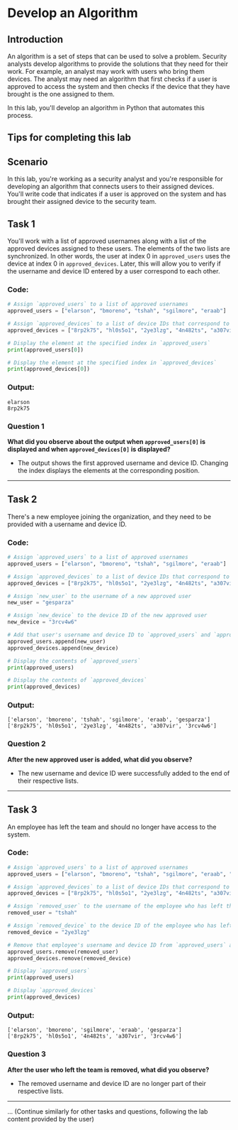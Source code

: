# Develop an Algorithm

## Introduction
An algorithm is a set of steps that can be used to solve a problem. Security analysts develop algorithms to provide the solutions that they need for their work. For example, an analyst may work with users who bring them devices. The analyst may need an algorithm that first checks if a user is approved to access the system and then checks if the device that they have brought is the one assigned to them.

In this lab, you'll develop an algorithm in Python that automates this process.

## Tips for completing this lab

## Scenario
In this lab, you're working as a security analyst and you're responsible for developing an algorithm that connects users to their assigned devices. You'll write code that indicates if a user is approved on the system and has brought their assigned device to the security team.

## Task 1
You'll work with a list of approved usernames along with a list of the approved devices assigned to these users. The elements of the two lists are synchronized. In other words, the user at index 0 in `approved_users` uses the device at index 0 in `approved_devices`. Later, this will allow you to verify if the username and device ID entered by a user correspond to each other.

### Code:
```python
# Assign `approved_users` to a list of approved usernames
approved_users = ["elarson", "bmoreno", "tshah", "sgilmore", "eraab"]

# Assign `approved_devices` to a list of device IDs that correspond to the usernames in `approved_users`
approved_devices = ["8rp2k75", "hl0s5o1", "2ye3lzg", "4n482ts", "a307vir"]

# Display the element at the specified index in `approved_users`
print(approved_users[0])

# Display the element at the specified index in `approved_devices`
print(approved_devices[0])
```

### Output:
```
elarson
8rp2k75
```

### Question 1
**What did you observe about the output when `approved_users[0]` is displayed and when `approved_devices[0]` is displayed?**

- The output shows the first approved username and device ID. Changing the index displays the elements at the corresponding position.

---

## Task 2
There's a new employee joining the organization, and they need to be provided with a username and device ID.

### Code:
```python
# Assign `approved_users` to a list of approved usernames
approved_users = ["elarson", "bmoreno", "tshah", "sgilmore", "eraab"]

# Assign `approved_devices` to a list of device IDs that correspond to the usernames in `approved_users`
approved_devices = ["8rp2k75", "hl0s5o1", "2ye3lzg", "4n482ts", "a307vir"]

# Assign `new_user` to the username of a new approved user
new_user = "gesparza"

# Assign `new_device` to the device ID of the new approved user
new_device = "3rcv4w6"

# Add that user's username and device ID to `approved_users` and `approved_devices` respectively
approved_users.append(new_user)
approved_devices.append(new_device)

# Display the contents of `approved_users`
print(approved_users)

# Display the contents of `approved_devices`
print(approved_devices)
```

### Output:
```
['elarson', 'bmoreno', 'tshah', 'sgilmore', 'eraab', 'gesparza']
['8rp2k75', 'hl0s5o1', '2ye3lzg', '4n482ts', 'a307vir', '3rcv4w6']
```

### Question 2
**After the new approved user is added, what did you observe?**

- The new username and device ID were successfully added to the end of their respective lists.

---

## Task 3
An employee has left the team and should no longer have access to the system.

### Code:
```python
# Assign `approved_users` to a list of approved usernames
approved_users = ["elarson", "bmoreno", "tshah", "sgilmore", "eraab", "gesparza"]

# Assign `approved_devices` to a list of device IDs that correspond to the usernames in `approved_users`
approved_devices = ["8rp2k75", "hl0s5o1", "2ye3lzg", "4n482ts", "a307vir", "3rcv4w6"]

# Assign `removed_user` to the username of the employee who has left the team
removed_user = "tshah"

# Assign `removed_device` to the device ID of the employee who has left the team
removed_device = "2ye3lzg"

# Remove that employee's username and device ID from `approved_users` and `approved_devices` respectively
approved_users.remove(removed_user)
approved_devices.remove(removed_device)

# Display `approved_users`
print(approved_users)

# Display `approved_devices`
print(approved_devices)
```

### Output:
```
['elarson', 'bmoreno', 'sgilmore', 'eraab', 'gesparza']
['8rp2k75', 'hl0s5o1', '4n482ts', 'a307vir', '3rcv4w6']
```

### Question 3
**After the user who left the team is removed, what did you observe?**

- The removed username and device ID are no longer part of their respective lists.

---

... (Continue similarly for other tasks and questions, following the lab content provided by the user)
